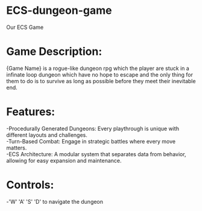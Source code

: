 # ECS-dungeon-game
Our ECS Game

# Game Description:

{Game Name} is a rogue-like dungeon rpg which the player are stuck in
a infinate loop dungeon which have no hope to escape and the only thing for them to
do is to survive as long as possible before they meet their inevitable end.

# Features:
-Procedurally Generated Dungeons: Every playthrough is unique with different layouts and challenges.\
-Turn-Based Combat: Engage in strategic battles where every move matters.\
-ECS Architecture: A modular system that separates data from behavior, allowing for easy expansion and maintenance.

# Controls:
-'W' 'A' 'S' 'D' to navigate the dungeon





